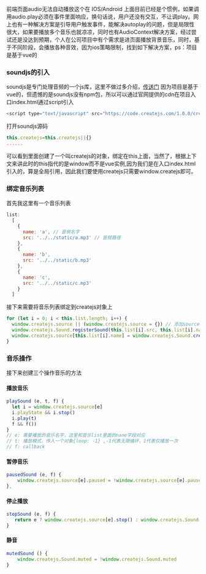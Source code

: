 前端页面audio无法自动播放这个在 IOS/Android 上面目前已经是个惯例，如果调用audio.play必须在事件里面响应，换句话说，用户还没有交互，不让调play。网上也有一种解决方案是引导用户触发事件，能解决autoplay的问题，但是局限性很大，如果要播放多个音乐也就凉凉，同时也有AudioContext解决方案，经过尝试还是没达到预期，个人在公司项目中有个需求是进页面播放背景音乐，同时，基于不同阶段，会播放各种音效，因为ios策略限制，找到如下解决方案，ps：项目是基于vue的

### soundjs的引入
soundjs是专门处理音频的一个js库，这里不做过多介绍，[传送门](https://www.createjs.com/soundjs) 因为项目是基于vue的，但遗憾的是soundjs没有npm包，所以可以通过官网提供的cdn在项目入口index.html通过script引入
```javascript
<script type="text/javascript" src="https://code.createjs.com/1.0.0/createjs.min.js"></script>
```
打开soundjs源码
```javascript
this.createjs=this.createjs||{}
......
```
可以看到里面创建了一个叫createjs的对象，绑定在this上面，当然了，根据上下文来讲此时的this指代的是window而不是vue实例,因为我们是在入口index.html引入的，算是全局引用，因此我们要使用createjs只需要window.createjs即可。

### 绑定音乐列表

首先我这里有一个音乐列表
```javascript
list:
  [
    {
      name: 'a', // 音频名字
      src: '../../static/a.mp3' // 音频路径
    },
    {
      name: 'b',
      src: '../../static/b.mp3'
    },
    {
      name: 'c',
      src: '../../static/c.mp3'
    }
  ]
```

接下来需要将音乐列表绑定到createjs对象上

```javascript
for (let i = 0; i < this.list.length; i++) {
  window.createjs.source || (window.createjs.source = {}) // 添加source属性存储音乐信息
  window.createjs.Sound.registerSound(this.list[i].src, this.list[i].name) // 绑定音乐信息到createjs实例
  window.createjs.source[this.list[i].name] = window.createjs.Sound.createInstance(this.list[i].name) // 创建播实例，添加映射
}
```

### 音乐操作
接下来创建三个操作音乐的方法
#### 播放音乐
```javascript
playSound (e, t, f) {
  let i = window.createjs.source[e]
  i.playState && i.stop()
  i.play(t)
  f && f())
}
// e: 需要播放的音乐名字，这里和音乐list里面的nane字段对应
// t: 播放模式，传入一个对象{loop: -1} ,-1代表无限循环，1代表仅播放一次
// f: callback
```

#### 暂停音乐
```javascript
pausedSound (e, f) {
    window.createjs.source[e].paused = !window.createjs.source[e].paused, f && f()
},
```
#### 停止播放
```javascript
stopSound (e, f) {
   return e ? window.createjs.source[e].stop() : window.createjs.Sound.stop(), f && f()
}
```
#### 静音
```javascript
mutedSound () {
    window.createjs.Sound.muted = !window.createjs.Sound.muted
}
```
